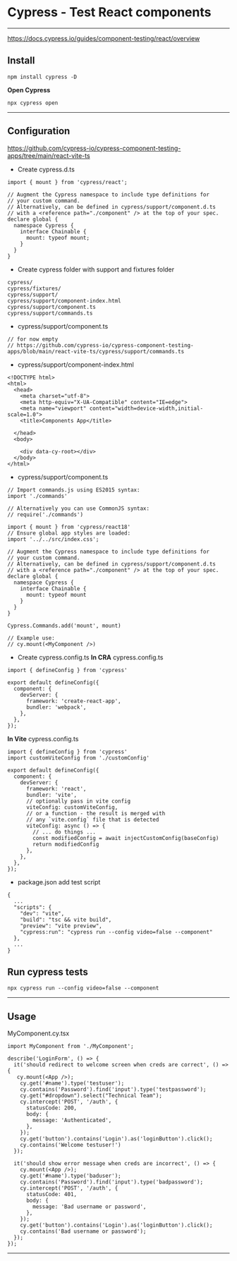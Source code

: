 # Cypress - Test React components
---------------------------------------------------------------------------------------------
https://docs.cypress.io/guides/component-testing/react/overview

## Install
```
npm install cypress -D
```

**Open Cypress**
```
npx cypress open
```

---------------------

## Configuration
https://github.com/cypress-io/cypress-component-testing-apps/tree/main/react-vite-ts

- Create cypress.d.ts
```
import { mount } from 'cypress/react';

// Augment the Cypress namespace to include type definitions for
// your custom command.
// Alternatively, can be defined in cypress/support/component.d.ts
// with a <reference path="./component" /> at the top of your spec.
declare global {
  namespace Cypress {
    interface Chainable {
      mount: typeof mount;
    }
  }
}
```

- Create cypress folder with support and fixtures folder
```
cypress/
cypress/fixtures/
cypress/support/
cypress/support/component-index.html
cypress/support/component.ts
cypress/support/commands.ts
```

- cypress/support/component.ts
```
// for now empty
// https://github.com/cypress-io/cypress-component-testing-apps/blob/main/react-vite-ts/cypress/support/commands.ts

```

- cypress/support/component-index.html
```
<!DOCTYPE html>
<html>
  <head>
    <meta charset="utf-8">
    <meta http-equiv="X-UA-Compatible" content="IE=edge">
    <meta name="viewport" content="width=device-width,initial-scale=1.0">
    <title>Components App</title>
    
  </head>
  <body>
    
    <div data-cy-root></div>
  </body>
</html>
```

- cypress/support/component.ts
```
// Import commands.js using ES2015 syntax:
import './commands'

// Alternatively you can use CommonJS syntax:
// require('./commands')

import { mount } from 'cypress/react18'
// Ensure global app styles are loaded:
import '../../src/index.css';

// Augment the Cypress namespace to include type definitions for
// your custom command.
// Alternatively, can be defined in cypress/support/component.d.ts
// with a <reference path="./component" /> at the top of your spec.
declare global {
  namespace Cypress {
    interface Chainable {
      mount: typeof mount
    }
  }
}

Cypress.Commands.add('mount', mount)

// Example use:
// cy.mount(<MyComponent />)
```

- Create cypress.config.ts
**In CRA**
cypress.config.ts
```
import { defineConfig } from 'cypress'

export default defineConfig({
  component: {
    devServer: {
      framework: 'create-react-app',
      bundler: 'webpack',
    },
  },
});
```

**In Vite**
cypress.config.ts
```
import { defineConfig } from 'cypress'
import customViteConfig from './customConfig'

export default defineConfig({
  component: {
    devServer: {
      framework: 'react',
      bundler: 'vite',
      // optionally pass in vite config
      viteConfig: customViteConfig,
      // or a function - the result is merged with
      // any `vite.config` file that is detected
      viteConfig: async () => {
        // ... do things ...
        const modifiedConfig = await injectCustomConfig(baseConfig)
        return modifiedConfig
      },
    },
  },
});
```

- package.json add test script
```
{
  ...
  "scripts": {
    "dev": "vite",
    "build": "tsc && vite build",
    "preview": "vite preview",
    "cypress:run": "cypress run --config video=false --component"
  },
  ...
}
```

## Run cypress tests
```
npx cypress run --config video=false --component
```

---------------------------------------------------------------------------------------------

## Usage

MyComponent.cy.tsx
```
import MyComponent from './MyComponent';

describe('LoginForm', () => {
  it('should redirect to welcome screen when creds are correct', () => {
   cy.mount(<App />);
    cy.get('#name').type('testuser');
    cy.contains('Password').find('input').type('testpassword');
    cy.get("#dropdown").select("Technical Team");
    cy.intercept('POST', '/auth', {
      statusCode: 200,
      body: {
        message: 'Authenticated',
      },
    });
    cy.get('button').contains('Login').as('loginButton').click();
    cy.contains('Welcome testuser!')
  });

  it('should show error message when creds are incorrect', () => {
    cy.mount(<App />);
    cy.get('#name').type('baduser');
    cy.contains('Password').find('input').type('badpassword');
    cy.intercept('POST', '/auth', {
      statusCode: 401,
      body: {
        message: 'Bad username or password',
      },
    });
    cy.get('button').contains('Login').as('loginButton').click();
    cy.contains('Bad username or password');
  });
});
```

---------------------------------------------------------------------------------------------